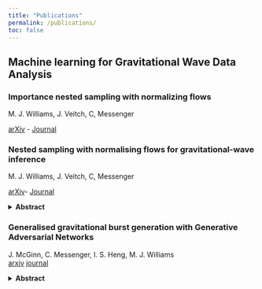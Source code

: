 ```yaml
---
title: "Publications"
permalink: /publications/
toc: false
---
```


## Machine learning for Gravitational Wave Data Analysis

### Importance nested sampling with normalizing flows

M. J. Williams, J. Veitch, C, Messenger

[arXiv](https://arxiv.org/abs/2302.08526) - [Journal](https://doi.org/10.1088/2632-2153/acd5aa)


### Nested sampling with normalising flows for gravitational-wave inference

M. J. Williams, J. Veitch, C, Messenger

[arXiv](https://arxiv.org/abs/2102.11056)- [Journal](https://journals.aps.org/prd/abstract/10.1103/PhysRevD.103.103006)


<details>
  <summary><b>Abstract</b></summary>

  We present a novel method for sampling iso-likelihood contours in nested sampling using a type of machine learning algorithm known as normalizing flows and incorporate it into our sampler nessai. nessai is designed for problems where computing the likelihood is computationally expensive and therefore the cost of training a normalizing flow is offset by the overall reduction in the number of likelihood evaluations. We validate our sampler on 128 simulated gravitational wave signals from compact binary coalescence and show that it produces unbiased estimates of the system parameters. Subsequently, we compare our results to those obtained with dynesty and find good agreement between the computed log-evidences while requiring 2.07 times fewer likelihood evaluations. We also highlight how the likelihood evaluation can be parallelized in nessai without any modifications to the algorithm. Finally, we outline diagnostics included in nessai and how these can be used to tune the sampler’s settings.

</details>


### Generalised gravitational burst generation with Generative Adversarial Networks

J. McGinn, C. Messenger, I. S. Heng, M. J. Williams\
[arxiv](https://arxiv.org/abs/2103.01641) [journal](https://iopscience.iop.org/article/10.1088/1361-6382/ac09cc)


<details>
  <summary><b>Abstract</b></summary>
  We introduce the use of conditional generative adversarial networks (CGANs) for generalised gravitational wave (GW) burst generation in the time domain. Generative adversarial networks are generative machine learning models that produce new data based on the features of the training data set. We condition the network on five classes of time-series signals that are often used to characterise GW burst searches: sine-Gaussian, ringdown, white noise burst, Gaussian pulse and binary black hole merger. We show that the model can replicate the features of these standard signal classes and, in addition, produce generalised burst signals through interpolation and class mixing. We also present an example application where a convolutional neural network (CNN) classifier is trained on burst signals generated by our CGAN. We show that a CNN classifier trained only on the standard five signal classes has a poorer detection efficiency than a CNN classifier trained on a population of generalised burst signals drawn from the combined signal class space.
</details>
